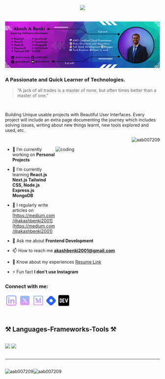 <h1 align="center"> 
<img src="https://readme-typing-svg.herokuapp.com?font=Bitter&weight=600&size=30&duration=4000&pause=1000&color=D200FF&center=true&vCenter=true&random=false&width=500&height=65&lines=Hi+%F0%9F%91%8B+There+!;I'm+%F0%9F%91%A8%E2%80%8D%F0%9F%92%BB+Akash+A+Benki"/>
</h1>

![Github Profile Cover Image](https://github.com/AAB007209/AAB007209/blob/master/Github%20Cover.png)
---
### A Passionate and Quick Learner of Technologies. 
> “A jack of all trades is a master of none, but often times better than a master of one.”
<br/>
<p>Building Unique usable projects with Beautiful User Interfaces. Every project will include an extra page documenting the journey which includes solving issues, writing about new things learnt, new tools explored and used, etc.</p>

<p align="end"> <img src="https://komarev.com/ghpvc/?username=aab007209&label=Profile%20views&color=0e75b6&style=flat" alt="aab007209" /> </p>

<img align="right" alt="coding" width="340" height="260" src="https://user-images.githubusercontent.com/55389276/140866485-8fb1c876-9a8f-4d6a-98dc-08c4981eaf70.gif"/>

- 🔭 I’m currently working on **Personal Projects**

- 🌱 I’m currently learning **React.js Next.js Tailwind CSS, Node.js Express.js MongoDB**

- 📝 I regularly write articles on [https://medium.com/@akashbenki2001](https://medium.com/@akashbenki2001)

- 💬 Ask me about **Frontend Development**

- 📫 How to reach me **akashbenki2001@gmail.com**

- 📄 Know about my experiences [Resume Link](https://t.ly/1cTox)

- ⚡ Fun fact **I don't use Instagram**

<h3 align="left">Connect with me:</h3>
<p align="left">
<a href="https://linkedin.com/in/akash-a-benki" target="blank"><img align="center" src="https://github.com/AAB007209/Basic_Projects/blob/main/Social_Icons/Linkedln-Color.svg" alt="akash-a-benki" height="40" width="40" /></a>
<a href="https://twitter.com/akashbenki" target="blank"><img align="center" src="https://github.com/AAB007209/Basic_Projects/blob/main/Social_Icons/Twitter%20Color.svg" alt="akashbenki" height="40" width="40" /></a>
<a href="https://medium.com/@akashbenki" target="blank"><img align="center" src="https://github.com/AAB007209/Basic_Projects/blob/main/Social_Icons/Medium%20Color.svg" alt="@akashbenki" height="40" width="40" /></a>
<a href="https://hashnode.com/@theskyfire" target="blank"><img align="center" src="https://github.com/AAB007209/Basic_Projects/blob/main/Social_Icons/Hashnode%20Color.png" alt="@theskyfire" height="35" width="35" /></a>
<a href="https://dev.to/the_sky_fire" target="blank"><img align="center" src="https://github.com/AAB007209/Basic_Projects/blob/main/Social_Icons/4519024_dev_icon.svg" alt="the_sky_fire" height="40" width="40" /></a>

</p>

<br/>

<h2 align="left">⚒️ Languages-Frameworks-Tools ⚒️</h2>
<br/>
<div align="left">
    <img src="https://skillicons.dev/icons?i=c,cpp,javascript,typescript,react,nextjs,tailwind,vite,nodejs,express,bootstrap,html,css" />
    <img src="https://skillicons.dev/icons?i=python,java,mongodb,mysql,postgres,aws,babel,vscode,github,figma,git,postman,netlify" /><br>
</div>

<br/>

---
<br/>

<div align="left">
<img src="https://github-readme-stats.vercel.app/api?username=aab007209&show_icons=true&locale=en" alt="aab007209" width="500" height="250"/><img src="https://github-readme-streak-stats.herokuapp.com/?user=aab007209&" alt="aab007209" width="500" height="250"/>
</div>
<!-- <p><img align="left" src="https://github-readme-streak-stats.herokuapp.com/?user=aab007209&" alt="aab007209" /></p> -->
